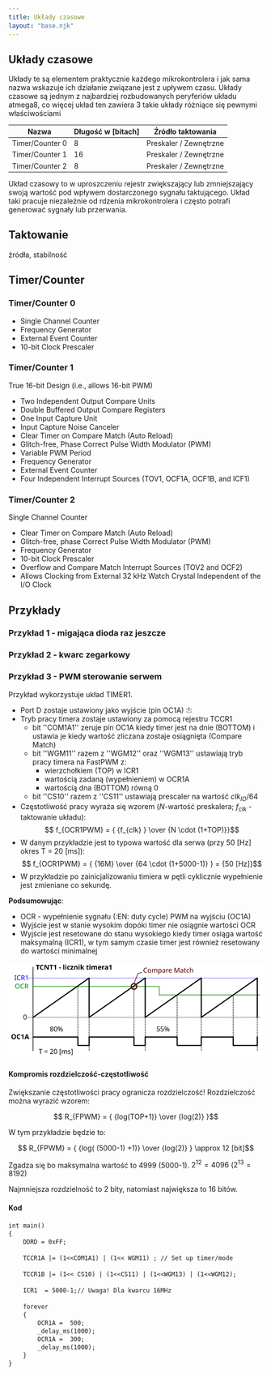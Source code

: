 ```yaml
---
title: Układy czasowe
layout: "base.njk"
---
```


## Układy czasowe

Układy te są elementem praktycznie każdego mikrokontrolera i jak sama nazwa wskazuje ich działanie związane jest z upływem czasu. Układy czasowe są jednym z najbardziej rozbudowanych peryferiów układu atmega8, co więcej układ ten zawiera 3 takie układy różniące się pewnymi właściwościami

|Nazwa |Długość w [bitach] |Źródło taktowania | 
| --- | --- | --- |
| Timer/Counter 0 | 8 | Preskaler / Zewnętrzne | 
| Timer/Counter 1 | 16 | Preskaler / Zewnętrzne | 
| Timer/Counter 2 | 8 | Preskaler / Zewnętrzne | 

Układ czasowy to w uproszczeniu rejestr zwiększający lub zmniejszający swoją wartość pod wpływem dostarczonego sygnału taktującego. Układ taki pracuje niezależnie od rdzenia mikrokontrolera i często potrafi generować sygnały lub przerwania.

## Taktowanie

źródła, stabilność

## Timer/Counter

### Timer/Counter 0

* Single Channel Counter
* Frequency Generator
* External Event Counter
* 10-bit Clock Prescaler

### Timer/Counter 1

True 16-bit Design (i.e., allows 16-bit PWM)

*  Two Independent Output Compare Units
*  Double Buffered Output Compare Registers
*  One Input Capture Unit
*  Input Capture Noise Canceler
*  Clear Timer on Compare Match (Auto Reload)
*  Glitch-free, Phase Correct Pulse Width Modulator (PWM)
*  Variable PWM Period
*  Frequency Generator
*  External Event Counter
*  Four Independent Interrupt Sources (TOV1, OCF1A, OCF1B, and ICF1)

### Timer/Counter 2

Single Channel Counter
*  Clear Timer on Compare Match (Auto Reload)
*  Glitch-free, phase Correct Pulse Width Modulator (PWM)
*  Frequency Generator
*  10-bit Clock Prescaler
*  Overflow and Compare Match Interrupt Sources (TOV2 and OCF2)
*  Allows Clocking from External 32 kHz Watch Crystal Independent of the I/O Clock

## Przykłady

### Przykład 1 - migająca dioda raz jeszcze

### Przykład 2 - kwarc zegarkowy

### Przykład 3 - PWM sterowanie serwem

Przykład wykorzystuje układ TIMER1. 
  * Port D zostaje ustawiony jako wyjście (pin OC1A) :!:
  * Tryb pracy timera zostaje ustawiony za pomocą rejestru TCCR1
    * bit ''COM1A1'' zeruje pin OC1A kiedy timer jest na dnie (BOTTOM) i ustawia je kiedy wartość zliczana zostaje osiągnięta (Compare Match)
    * bit ''WGM11'' razem z ''WGM12'' oraz ''WGM13'' ustawiają tryb pracy timera na FastPWM z:
      * wierzchołkiem (TOP) w ICR1
      * wartością zadaną (wypełnieniem) w OCR1A
      * wartością dna (BOTTOM) równą 0
    * bit ''CS10'' razem z ''CS11'' ustawiają prescaler na wartość $clk_{IO} /64$
  * Częstotliwość pracy wyraża się wzorem ($N$-wartość preskalera; $f_{clk}$ - taktowanie układu):
$$ f_{OCR1PWM} = { {f_{clk} } \over {N \cdot (1+TOP)}}$$ 
  * W danym przykładzie jest to typowa wartość dla serwa (przy 50 [Hz] okres T = 20 [ms]):
$$ f_{OCR1PWM} = { {16M} \over {64 \cdot (1+5000-1)} } = {50 [Hz]}$$ 
  * W przykładzie po zainicjalizowaniu timiera w pętli cyklicznie wypełnienie jest zmieniane co sekundę.

**Podsumowując**:

  * OCR - wypełnienie sygnału (:EN: duty cycle) PWM na wyjściu (OC1A)
  * Wyjście jest w stanie wysokim dopóki timer nie osiągnie wartości OCR
  * Wyjście jest resetowane do stanu wysokiego kiedy timer osiąga wartość maksymalną (ICR1), w tym samym czasie timer jest również resetowany do wartości minimalnej

![alt](/projects/avrc/art/0x06.svg)

#### Kompromis rozdzielczość-częstotliwość

Zwiększanie częstotliwości pracy ogranicza rozdzielczość!
Rozdzielczość można wyrazić wzorem:

$$ R_{FPWM} = { {log(TOP+1)} \over {log(2)} }$$

W tym przykładzie będzie to:

$$ R_{FPWM} = { {log( (5000-1) +1)} \over {log(2)} } \approx 12 [bit]$$

Zgadza się bo maksymalna wartość to 4999 (5000-1). $2^{12} = 4096$ ($2^{13} = 8192$)

Najmniejsza rozdzielność to 2 bity, natomiast największa to 16 bitów.

#### Kod

```
int main()
{
	DDRD = 0xFF;

	TCCR1A |= (1<<COM1A1) | (1<< WGM11) ; // Set up timer/mode

	TCCR1B |= (1<< CS10) | (1<<CS11) | (1<<WGM13) | (1<<WGM12);

	ICR1  = 5000-1;// Uwaga! Dla kwarcu 16MHz

	forever
	{
		OCR1A =  500;
		_delay_ms(1000);
		OCR1A =  300;
		_delay_ms(1000);
	}
}
```
